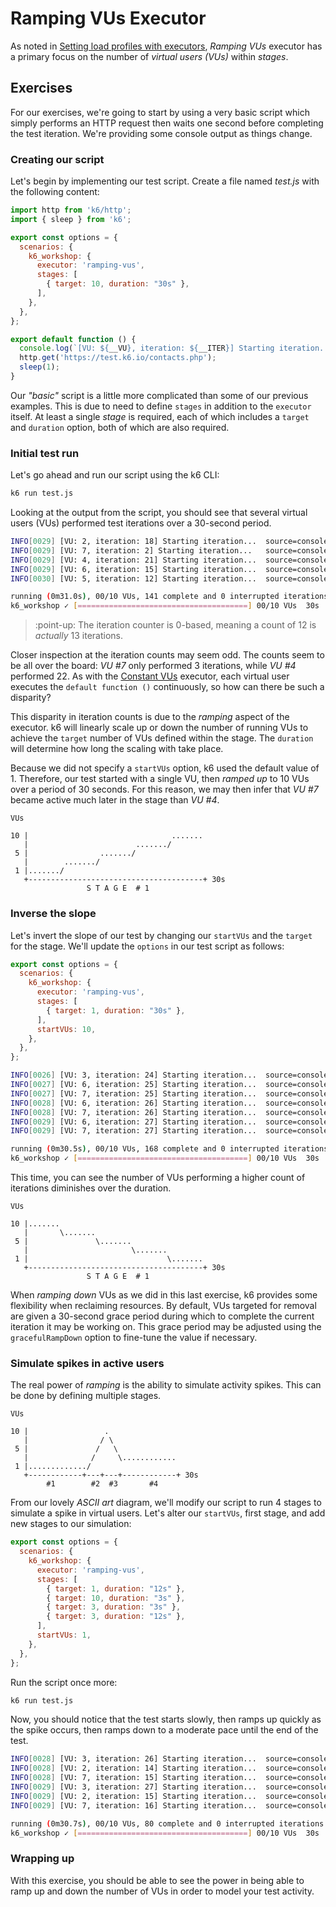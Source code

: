 # Ramping VUs Executor

As noted in [Setting load profiles with executors](../Setting-load-profiles-with-executors.md#Ramping-VUs), _Ramping VUs_ executor has a primary focus on the number of _virtual users (VUs)_ within _stages_. 

## Exercises

For our exercises, we're going to start by using a very basic script which simply performs an HTTP request then waits one second before completing the test iteration. We're providing some console output as things change.

### Creating our script

Let's begin by implementing our test script. Create a file named _test.js_ with the following content:

```js
import http from 'k6/http';
import { sleep } from 'k6';

export const options = {
  scenarios: {
    k6_workshop: {
      executor: 'ramping-vus',
      stages: [
        { target: 10, duration: "30s" },
      ],
    },
  },
};

export default function () {
  console.log(`[VU: ${__VU}, iteration: ${__ITER}] Starting iteration...`);
  http.get('https://test.k6.io/contacts.php');
  sleep(1);
}
```

Our _"basic"_ script is a little more complicated than some of our previous examples. This is due to need to define `stages` in addition to the `executor` itself. At least a single _stage_ is required, each of which includes a `target` and `duration` option, both of which are also required.

### Initial test run

Let's go ahead and run our script using the k6 CLI:

```bash
k6 run test.js
```

Looking at the output from the script, you should see that several virtual users (VUs) performed test iterations over a 30-second period.

```bash
INFO[0029] [VU: 2, iteration: 18] Starting iteration...  source=console
INFO[0029] [VU: 7, iteration: 2] Starting iteration...   source=console
INFO[0029] [VU: 4, iteration: 21] Starting iteration...  source=console
INFO[0029] [VU: 6, iteration: 15] Starting iteration...  source=console
INFO[0030] [VU: 5, iteration: 12] Starting iteration...  source=console

running (0m31.0s), 00/10 VUs, 141 complete and 0 interrupted iterations
k6_workshop ✓ [======================================] 00/10 VUs  30s
```

> :point-up: The iteration counter is 0-based, meaning a count of 12 is _actually_ 13 iterations.

Closer inspection at the iteration counts may seem odd. The counts seem to be all over the board: _VU #7_ only performed 3 iterations, while _VU #4_ performed 22. As with the [Constant VUs](../Setting-load-profiles-with-executors.md#Constant-VUs) executor, each virtual user executes the `default function ()` continuously, so how can there be such a disparity? 

This disparity in iteration counts is due to the _ramping_ aspect of the executor. k6 will linearly scale up or down the number of running VUs to achieve the `target` number of VUs defined within the stage. The `duration` will determine how long the scaling with take place.

Because we did not specify a `startVUs` option, k6 used the default value of 1. Therefore, our test started with a single VU, then _ramped up_ to 10 VUs over a period of 30 seconds. For this reason, we may then infer that _VU #7_ became active much later in the stage than _VU #4_.

```text
VUs
   
10 |                                .......
   |                        ......./
 5 |                ......./
   |        ......./
 1 |......./
   +---------------------------------------+ 30s
                 S T A G E  # 1    
```

### Inverse the slope

Let's invert the slope of our test by changing our `startVUs` and the `target` for the stage. We'll update the `options` in our test script as follows:

```js
export const options = {
  scenarios: {
    k6_workshop: {
      executor: 'ramping-vus',
      stages: [
        { target: 1, duration: "30s" },
      ],
      startVUs: 10,
    },
  },
};
```
```bash
INFO[0026] [VU: 3, iteration: 24] Starting iteration...  source=console
INFO[0027] [VU: 6, iteration: 25] Starting iteration...  source=console
INFO[0027] [VU: 7, iteration: 25] Starting iteration...  source=console
INFO[0028] [VU: 6, iteration: 26] Starting iteration...  source=console
INFO[0028] [VU: 7, iteration: 26] Starting iteration...  source=console
INFO[0029] [VU: 6, iteration: 27] Starting iteration...  source=console
INFO[0029] [VU: 7, iteration: 27] Starting iteration...  source=console

running (0m30.5s), 00/10 VUs, 168 complete and 0 interrupted iterations
k6_workshop ✓ [======================================] 00/10 VUs  30s
```

This time, you can see the number of VUs performing a higher count of iterations diminishes over the duration.

```text
VUs
   
10 |.......
   |       \.......
 5 |               \.......
   |                       \.......
 1 |                               \.......
   +---------------------------------------+ 30s
                 S T A G E  # 1    
```

When _ramping down_ VUs as we did in this last exercise, k6 provides some flexibility when reclaiming resources. By default, VUs targeted for removal are given a 30-second grace period during which to complete the current iteration it may be working on. This grace period may be adjusted using the `gracefulRampDown` option to fine-tune the value if necessary.

### Simulate spikes in active users

The real power of _ramping_ is the ability to simulate activity spikes. This can be done by defining multiple stages.

```text
VUs
                   
10 |                 .  
   |                / \ 
 5 |               /   \
   |              /     \............      
 1 |............./                              
   +------------+---+---+------------+ 30s
        #1        #2  #3       #4
```

From our lovely _ASCII art_ diagram, we'll modify our script to run 4 stages to simulate a spike in virtual users. Let's alter our `startVUs`, first stage, and add new stages to our simulation:

```js
export const options = {
  scenarios: {
    k6_workshop: {
      executor: 'ramping-vus',
      stages: [
        { target: 1, duration: "12s" },
        { target: 10, duration: "3s" },
        { target: 3, duration: "3s" },
        { target: 3, duration: "12s" },
      ],
      startVUs: 1,
    },
  },
};
```

Run the script once more:

```bash
k6 run test.js
```

Now, you should notice that the test starts slowly, then ramps up quickly as the spike occurs, then ramps down to a moderate pace until the end of the test.

```bash
INFO[0028] [VU: 3, iteration: 26] Starting iteration...  source=console
INFO[0028] [VU: 2, iteration: 14] Starting iteration...  source=console
INFO[0028] [VU: 7, iteration: 15] Starting iteration...  source=console
INFO[0029] [VU: 3, iteration: 27] Starting iteration...  source=console
INFO[0029] [VU: 2, iteration: 15] Starting iteration...  source=console
INFO[0029] [VU: 7, iteration: 16] Starting iteration...  source=console

running (0m30.7s), 00/10 VUs, 80 complete and 0 interrupted iterations
k6_workshop ✓ [======================================] 00/10 VUs  30s
```

### Wrapping up

With this exercise, you should be able to see the power in being able to ramp up and down the number of VUs in order to model your test activity.

